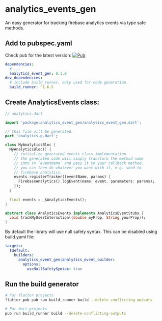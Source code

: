 # analytics_events_gen

An easy generator for tracking firebase analytics events via type safe methods.

## Add to pubspec.yaml

Check pub for the latest version: 
[![Pub](https://img.shields.io/pub/v/analytics_event_gen?color=green)](https://pub.dev/packages/analytics_event_gen/)

```yaml
dependencies:
  # ...
  analytics_event_gen: 0.1.0
dev_dependencies:
  # include build_runner, only used for code generation.
  build_runner: ^1.6.5

```

## Create AnalyticsEvents class:

```dart
// analytics.dart

import 'package:analytics_event_gen/analytics_event_gen.dart';

// this file will be generated.
part 'analytics.g.dart';

class MyAnalyticsBloc {
  MyAnalyticsBloc() {
    // initialize generated events class implementation.
    // the generated code will simply transform the method name
    // into an `eventName` and pass it to your callback method.
    // you can then do whatever you want with it, e.g. send to 
    // firebase analytics.
    events.registerTracker((eventName, params) {
      FirebaseAnalytics().logEvent(name: event, parameters: params);
    });
  }
  
  final events = _$AnalyticsEvents();
}

abstract class AnalyticsEvents implements AnalyticsEventStubs {
  void trackMyUserInteraction({double myProp, String yourProp});
}
```

By default the library will use null safety syntax. This can be disabled
using build.yaml file:

```yaml
targets:
  $default:
    builders:
      analytics_event_gen|analytics_event_builder:
        options:
          useNullSafetySyntax: true

```

## Run the build generator

```sh
# For flutter projects
flutter pub pub run build_runner build --delete-conflicting-outputs

# For dart projects
pub run build_runner build --delete-conflicting-outputs
```

